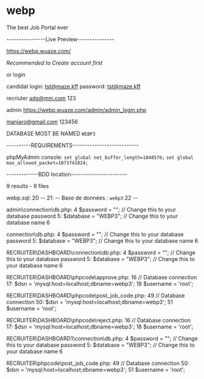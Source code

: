 # webp
The best Job Portal ever

----------------Live Preview---------------

https://webp.wuaze.com/


*Recommended to Create account first* 

or login

candidat 
login: tst@maze.kff
password: tst@maze.kff

recriuter
adg@mm.com
123

admin
https://webp.wuaze.com/admin/admin_login.php

manjaro@gmail.com
123456



DATABASE MOST BE NAMED `WEBP3`


----------REQUIREMENTS---------------------------

phpMyAdmin console:
`set global net_buffer_length=1048576;`
`set global max_allowed_packet=1073741824;`


-------------BDD location-----------------------

9 results - 9 files

webp.sql:
  20  --
  21: -- Base de données : `webp3`
  22  --

admin\connection\db.php:
  4  $password = ""; // Change this to your database password
  5: $database = "WEBP3"; // Change this to your database name
  6  

connection\db.php:
  4  $password = ""; // Change this to your database password
  5: $database = "WEBP3"; // Change this to your database name
  6  

RECRUITER\DASHBOARD\connection\db.php:
  4  $password = ""; // Change this to your database password
  5: $database = "WEBP3"; // Change this to your database name
  6  

RECRUITER\DASHBOARD\phpcode\approve.php:
  16      // Database connection
  17:     $dsn = 'mysql:host=localhost;dbname=webp3';
  18      $username = 'root';

RECRUITER\DASHBOARD\phpcode\post_job_code.php:
  49      // Database connection
  50:     $dsn = 'mysql:host=localhost;dbname=webp3';
  51      $username = 'root';

RECRUITER\DASHBOARD\phpcode\reject.php:
  16      // Database connection
  17:     $dsn = 'mysql:host=localhost;dbname=webp3';
  18      $username = 'root';

RECRUITER\DASHBOARD1\connection\db.php:
  4  $password = ""; // Change this to your database password
  5: $database = "WEBP3"; // Change this to your database name
  6  

RECRUITER\phpcode\post_job_code.php:
  49      // Database connection
  50:     $dsn = 'mysql:host=localhost;dbname=webp3';
  51      $username = 'root';

